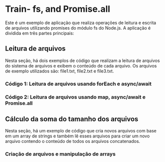 # Train- fs, and Promise.all

Este é um exemplo de aplicação que realiza operações de leitura e escrita de arquivos utilizando promises do módulo fs do Node.js. A aplicação é dividida em três partes principais:

##  Leitura de arquivos
Nesta seção, há dois exemplos de código que realizam a leitura de arquivos do sistema de arquivos e exibem o conteúdo de cada arquivo. Os arquivos de exemplo utilizados são: file1.txt, file2.txt e file3.txt.

### Código 1: Leitura de arquivos usando forEach e async/await

### Código 2: Leitura de arquivos usando map, async/await e Promise.all

## Cálculo da soma do tamanho dos arquivos

Nesta seção, há um exemplo de código que cria novos arquivos com base em um array de strings e também lê esses arquivos para criar um novo arquivo contendo o conteúdo de todos os arquivos concatenados.

### Criação de arquivos e manipulação de arrays